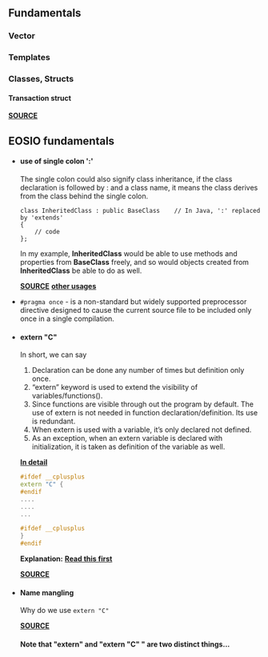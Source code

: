## Fundamentals

### Vector

### Templates

### Classes, Structs

#### Transaction struct
  [**SOURCE**](https://eosio.stackexchange.com/questions/102/can-someone-explain-the-transaction-struct?rq=1)

## EOSIO fundamentals
* #### use of single colon ':'
  The single colon could also signify class inheritance, if the class declaration is followed by : and a class name, it means the class derives from the class behind the single colon.
    ```
    class InheritedClass : public BaseClass    // In Java, ':' replaced by 'extends'
    {
        // code
    };
    ```
  In my example, **InheritedClass** would be able to use methods and properties from **BaseClass** freely, and so would objects created from **InheritedClass** be able to do as well.
  
  [**SOURCE**](http://www.cplusplus.com/forum/beginner/235722/)
  [**other usages**](http://www.cplusplus.com/forum/beginner/235722/#msg1056281)

* ```#pragma once``` - is a non-standard but widely supported preprocessor directive designed to cause the current source file to be included only once in a single compilation.

* #### extern "C"
  In short, we can say

  1. Declaration can be done any number of times but definition only once.
  2. “extern” keyword is used to extend the visibility of variables/functions().
  3. Since functions are visible through out the program by default. The use of extern is not needed in function declaration/definition. Its use is redundant.
  4. When extern is used with a variable, it’s only declared not defined.
  5. As an exception, when an extern variable is declared with initialization, it is taken as definition of the variable as well.

  [**In detail**](https://www.geeksforgeeks.org/understanding-extern-keyword-in-c/)
  
  ```cpp
  #ifdef __cplusplus
  extern "C" {
  #endif
  ....
  ....
  ...

  #ifdef __cplusplus
  }
  #endif
  ```
  **Explanation:** [**Read this first**](https://www.geeksforgeeks.org/extern-c-in-c/) 
  
  [**SOURCE**](https://stackoverflow.com/questions/3789340/combining-c-and-c-how-does-ifdef-cplusplus-work)
  
* #### Name mangling
  Why do we use ```extern "C"```
  
  [**SOURCE**](https://www.quora.com/Why-do-we-use-extern-C)
  
  #### Note that "extern" and "extern "C" " are two distinct things...
  
  
